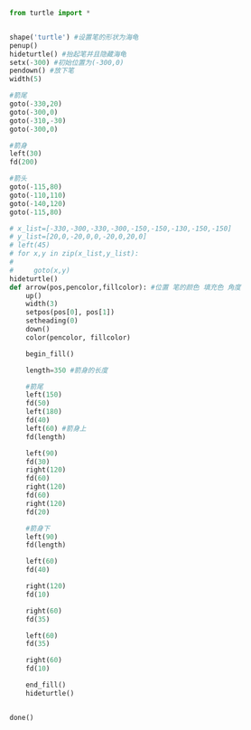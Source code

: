 
<BlogInfo id="168" title="12.画一只箭" author="白日梦想猿" pv=0 read_times=0 pre_cost_time=0分52秒 category="turtle学习" tag_list="['turtle学习']" create_time="2021.07.18 17:51:45" update_time="2021.07.18 21:56:12" />

```python
from turtle import *


shape('turtle') #设置笔的形状为海龟
penup()
hideturtle() #抬起笔并且隐藏海龟
setx(-300) #初始位置为(-300,0)
pendown() #放下笔
width(5)

#箭尾
goto(-330,20)
goto(-300,0)
goto(-310,-30)
goto(-300,0)

#箭身
left(30)
fd(200)

#箭头
goto(-115,80)
goto(-110,110)
goto(-140,120)
goto(-115,80)

# x_list=[-330,-300,-330,-300,-150,-150,-130,-150,-150]
# y_list=[20,0,-20,0,0,-20,0,20,0]
# left(45)
# for x,y in zip(x_list,y_list):
#
#     goto(x,y)
hideturtle()
def arrow(pos,pencolor,fillcolor): #位置 笔的颜色 填充色 角度
    up()
    width(3)
    setpos(pos[0], pos[1])
    setheading(0)
    down()
    color(pencolor, fillcolor)

    begin_fill()

    length=350 #箭身的长度

    #箭尾
    left(150)
    fd(50)
    left(180)
    fd(40)
    left(60) #箭身上
    fd(length)

    left(90)
    fd(30)
    right(120)
    fd(60)
    right(120)
    fd(60)
    right(120)
    fd(20)

    #箭身下
    left(90)
    fd(length)

    left(60)
    fd(40)

    right(120)
    fd(10)

    right(60)
    fd(35)

    left(60)
    fd(35)

    right(60)
    fd(10)

    end_fill()
    hideturtle()


done()
```
